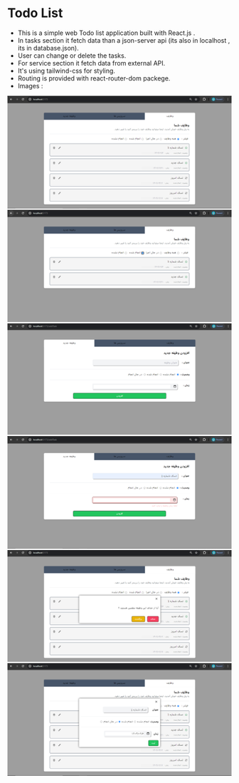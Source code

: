 # Todo List


- This is a simple web Todo list application built with React.js .
- In tasks section it fetch data than a json-server api (its also in localhost , its in database.json).
- User can change or delete the tasks.
- For service section it fetch data from external API. 
- It's using tailwind-css for styling. 
- Routing is provided with react-router-dom packege.
- Images : 

![r1](src/assets/images/pic1.png)
![r2](src/assets/images/pic2.png)
![r3](src/assets/images/pic3.png)
![r4](src/assets/images/pic4.png)
![r5](src/assets/images/pic5.png)
![r6](src/assets/images/pic6.png)